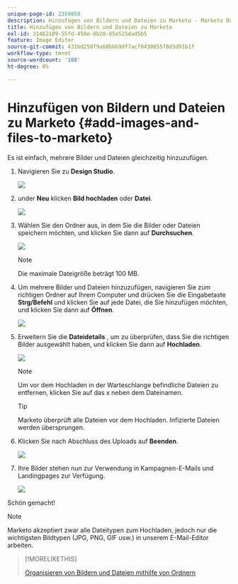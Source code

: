```yaml
---
unique-page-id: 2359858
description: Hinzufügen von Bildern und Dateien zu Marketo - Marketo Docs - Produktdokumentation
title: Hinzufügen von Bildern und Dateien zu Marketo
exl-id: 31462189-55fd-458e-8b28-85e525dad5b5
feature: Image Editor
source-git-commit: 431bd258f9a68bbb9df7acf043085578d3d91b1f
workflow-type: tm+mt
source-wordcount: '188'
ht-degree: 0%

---
```


# Hinzufügen von Bildern und Dateien zu Marketo {#add-images-and-files-to-marketo}

Es ist einfach, mehrere Bilder und Dateien gleichzeitig hinzuzufügen.

1. Navigieren Sie zu **Design Studio**.

   ![](assets/designstudio.png)

1. under **Neu** klicken **Bild hochladen** oder **Datei**.

   ![](assets/image2014-9-15-18-3a5-3a33.png)

1. Wählen Sie den Ordner aus, in dem Sie die Bilder oder Dateien speichern möchten, und klicken Sie dann auf **Durchsuchen**.

   ![](assets/image2014-9-15-18-3a6-3a21.png)

   >[!NOTE]
   >
   >Die maximale Dateigröße beträgt 100 MB.

1. Um mehrere Bilder und Dateien hinzuzufügen, navigieren Sie zum richtigen Ordner auf Ihrem Computer und drücken Sie die Eingabetaste **Strg/Befehl** und klicken Sie auf jede Datei, die Sie hinzufügen möchten, und klicken Sie dann auf **Öffnen**.

   ![](assets/image2014-9-15-18-3a6-3a58.png)

1. Erweitern Sie die **Dateidetails** , um zu überprüfen, dass Sie die richtigen Bilder ausgewählt haben, und klicken Sie dann auf **Hochladen**.

   ![](assets/image2014-9-15-18-3a7-3a22.png)

   >[!NOTE]
   >
   >Um vor dem Hochladen in der Warteschlange befindliche Dateien zu entfernen, klicken Sie auf das x neben dem Dateinamen.

   >[!TIP]
   >
   >Marketo überprüft alle Dateien vor dem Hochladen. Infizierte Dateien werden übersprungen.

1. Klicken Sie nach Abschluss des Uploads auf **Beenden**.

   ![](assets/image2014-9-15-18-3a8-3a34.png)

1. Ihre Bilder stehen nun zur Verwendung in Kampagnen-E-Mails und Landingpages zur Verfügung.

   ![](assets/image2014-9-15-18-3a8-3a45.png)

Schön gemacht!

>[!NOTE]
>
>Marketo akzeptiert zwar alle Dateitypen zum Hochladen, jedoch nur die wichtigsten Bildtypen (JPG, PNG, GIF usw.) in unserem E-Mail-Editor arbeiten.

>[!MORELIKETHIS]
>
>[Organisieren von Bildern und Dateien mithilfe von Ordnern](/help/marketo/product-docs/demand-generation/images-and-files/organize-your-images-and-files-using-folders.md)
